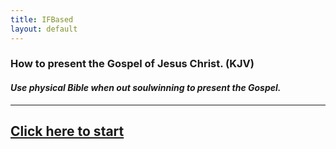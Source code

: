 ```yaml
---
title: IFBased
layout: default
---
```


### How to present the Gospel of Jesus Christ. (KJV)
#### *Use physical Bible when out soulwinning to present the Gospel.*

___

## [Click here to start](/soulwinning/soulwinning-instruction)

